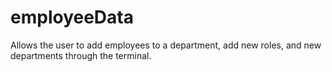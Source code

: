 # employeeData
Allows the user to add employees to a department, add new roles, and new departments through the terminal. 
